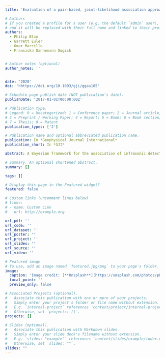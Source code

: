```yaml
---
title: 'Evaluation of a pair-based, joint-likelihood association approach for regional infrasound event identification'

# Authors
# If you created a profile for a user (e.g. the default `admin` user), write the username (folder name) here
# and it will be replaced with their full name and linked to their profile.
authors:
  - Philip Blom
  - Garrett Euler
  - Omar Marcillo
  - Fransiska Dannemann Dugick


# Author notes (optional)
author_notes: ''


date: '2020'
doi: 'hhttps://doi.org/10.1093/gji/ggaa105'

# Schedule page publish date (NOT publication's date).
publishDate: '2017-01-01T00:00:00Z'

# Publication type.
# Legend: 0 = Uncategorized; 1 = Conference paper; 2 = Journal article;
# 3 = Preprint / Working Paper; 4 = Report; 5 = Book; 6 = Book section;
# 7 = Thesis; 8 = Patent
publication_types: ['2']

# Publication name and optional abbreviated publication name.
publication: In *Geophysical Journal International*
publication_short: In *GJI*

abstract: A Bayesian framework for the association of infrasonic detections is presented and evaluated for analysis at regional propagation scales. A pair-based, joint-likelihood association approach is developed that identifies events by computing the probability that individual detection pairs are attributable to a hypothetical common source and applying hierarchical clustering to identify events from the pair-based analysis. The framework is based on a Bayesian formulation introduced for infrasonic source localization and utilizes the propagation models developed for that application with modifications to improve the numerical efficiency of the analysis. Clustering analysis is completed using hierarchical analysis via weighted linkage for a non-Euclidean distance matrix defined by the negative log-joint-likelihood values. The method is evaluated using regional synthetic data with propagation distances of hundreds of kilometres in order to study the sensitivity of the method to uncertainties and errors in backazimuth and time of arrival. The method is found to be robust and stable for typical uncertainties, able to effectively distinguish noise detections within the data set from those in events, and can be made numerically efficient due to its ease of parallelization.

# Summary. An optional shortened abstract.
summary: []

tags: []

# Display this page in the Featured widget?
featured: false

# Custom links (uncomment lines below)
# links:
# - name: Custom Link
#   url: http://example.org

url_pdf: ''
url_code: ''
url_dataset: ''
url_poster: ''
url_project: ''
url_slides: ''
url_source: ''
url_video: ''

# Featured image
# To use, add an image named `featured.jpg/png` to your page's folder.
image:
  caption: 'Image credit: [**Unsplash**](https://unsplash.com/photos/pLCdAaMFLTE)'
  focal_point: ''
  preview_only: false

# Associated Projects (optional).
#   Associate this publication with one or more of your projects.
#   Simply enter your project's folder or file name without extension.
#   E.g. `internal-project` references `content/project/internal-project/index.md`.
#   Otherwise, set `projects: []`.
projects: []

# Slides (optional).
#   Associate this publication with Markdown slides.
#   Simply enter your slide deck's filename without extension.
#   E.g. `slides: "example"` references `content/slides/example/index.md`.
#   Otherwise, set `slides: ""`.
slides: ""
---
```





